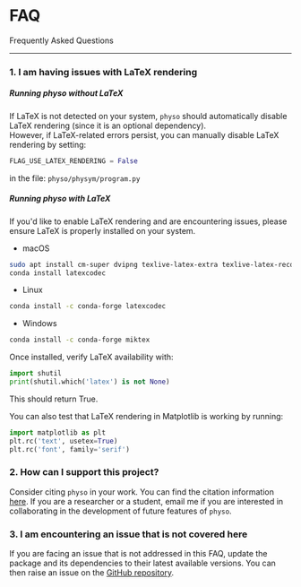 # FAQ

Frequently Asked Questions

---

### 1. I am having issues with LaTeX rendering

##### Running physo without LaTeX

If LaTeX is not detected on your system, `physo` should automatically disable LaTeX rendering (since it is an optional dependency).  
However, if LaTeX-related errors persist, you can manually disable LaTeX rendering by setting:

```python
FLAG_USE_LATEX_RENDERING = False
```
in the file:
`physo/physym/program.py`

##### Running physo with LaTeX
If you'd like to enable LaTeX rendering and are encountering issues, please ensure LaTeX is properly installed on your system.

- macOS
```bash
sudo apt install cm-super dvipng texlive-latex-extra texlive-latex-recommended
conda install latexcodec
```

- Linux
```bash
conda install -c conda-forge latexcodec
```

- Windows
```bash
conda install -c conda-forge miktex
```

Once installed, verify LaTeX availability with:
```python
import shutil
print(shutil.which('latex') is not None)
```
This should return True.

You can also test that LaTeX rendering in Matplotlib is working by running:
```python
import matplotlib as plt
plt.rc('text', usetex=True)
plt.rc('font', family='serif')
```

### 2. How can I support this project?

Consider citing `physo` in your work. You can find the citation information [here](https://physo.readthedocs.io/en/latest/r_reference.html).
If you are a researcher or a student, email me if you are interested in collaborating in the development of future features of `physo`.

### 3. I am encountering an issue that is not covered here

If you are facing an issue that is not addressed in this FAQ, update the package and its dependencies to their latest available versions.
You can then raise an issue on the [GitHub repository](https://github.com/WassimTenachi/PhySO/issues).
